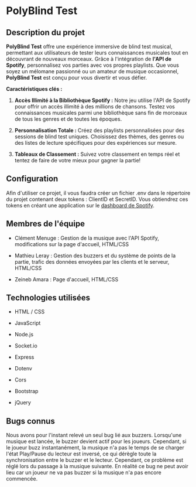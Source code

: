 
# PolyBlind Test

  

## Description du projet

  

**PolyBlind Test** offre une expérience immersive de blind test musical, permettant aux utilisateurs de tester leurs connaissances musicales tout en découvrant de nouveaux morceaux. Grâce à l'intégration de **l'API de Spotify**, personnalisez vos parties avec vos propres playlists. Que vous soyez un mélomane passionné ou un amateur de musique occasionnel, **PolyBlind Test** est conçu pour vous divertir et vous défier.

  

**Caractéristiques clés :**

  

1.  **Accès Illimité à la Bibliothèque Spotify :** Notre jeu utilise l'API de Spotify pour offrir un accès illimité à des millions de chansons. Testez vos connaissances musicales parmi une bibliothèque sans fin de morceaux de tous les genres et de toutes les époques.

2.  **Personnalisation Totale :** Créez des playlists personnalisées pour des sessions de blind test uniques. Choisissez des thèmes, des genres ou des listes de lecture spécifiques pour des expériences sur mesure.

3.  **Tableaux de Classement :** Suivez votre classement en temps réel et tentez de faire de votre mieux pour gagner la partie!

  

## Configuration

  

Afin d'utiliser ce projet, il vous faudra créer un fichier .env dans le répertoire du projet contenant deux tokens : ClientID et SecretID. Vous obtiendrez ces tokens en créant une application sur le [dashboard de Spotify](developer.spotify.com/dashboard).

  

## Membres de l'équipe

  

- Clément Menuge : Gestion de la musique avec l'API Spotify, modifications sur la page d'accueil, HTML/CSS

  

- Mathieu Leray : Gestion des buzzers et du système de points de la partie, trafic des données envoyées par les clients et le serveur, HTML/CSS

  

- Zeineb Amara : Page d'accueil, HTML/CSS

  

## Technologies utilisées

  

- HTML / CSS

- JavaScript

- Node.js

- Socket.io

- Express

- Dotenv

- Cors

- Bootstrap

- jQuery

  

## Bugs connus

  

Nous avons pour l'instant relevé un seul bug lié aux buzzers. Lorsqu'une musique est lancée, le buzzer devient actif pour les joueurs. Cependant, si le joueur buzz instantanément, la musique n'a pas le temps de se charger l'état Play/Pause du lecteur est inversé, ce qui dérègle toute la synchronisation entre le buzzer et le lecteur. Cependant, ce problème est réglé lors du passage à la musique suivante. En réalité ce bug ne peut avoir lieu car un joueur ne va pas buzzer si la musique n'a pas encore commencée.